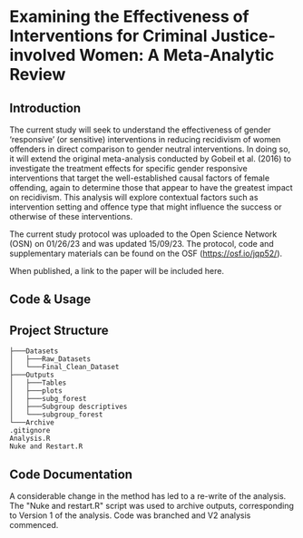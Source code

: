 # Examining the Effectiveness of Interventions for Criminal Justice-involved Women: A Meta-Analytic Review
## Introduction
The current study will seek to understand the effectiveness of gender ‘responsive’ (or sensitive) interventions in reducing recidivism of women offenders in direct comparison to gender neutral interventions.  In doing so, it will extend the original meta-analysis conducted by Gobeil et al. (2016) to investigate the treatment effects for specific gender responsive interventions that target the well-established causal factors of female offending, again to determine those that appear to have the greatest impact on recidivism.  This analysis will explore contextual factors such as intervention setting and offence type that might influence the success or otherwise of these interventions.

The current study protocol was uploaded to the Open Science Network (OSN) on 01/26/23 and was updated 15/09/23. The protocol, code and supplementary materials can be found on the OSF (https://osf.io/jqp52/).

When published, a link to the paper will be included here.



## Code & Usage




## Project Structure
```
├───Datasets
│   ├───Raw_Datasets
│   └───Final_Clean_Dataset
├───Outputs
│   ├───Tables
│   ├───plots
│   ├───subg_forest
│   ├───Subgroup descriptives
│   └───subgroup_forest
└───Archive
.gitignore
Analysis.R
Nuke and Restart.R
```

## Code Documentation
A considerable change in the method has led to a re-write of the analysis.
The "Nuke and restart.R" script was used to archive outputs, corresponding to Version 1 of the analysis.
Code was branched and V2 analysis commenced.  